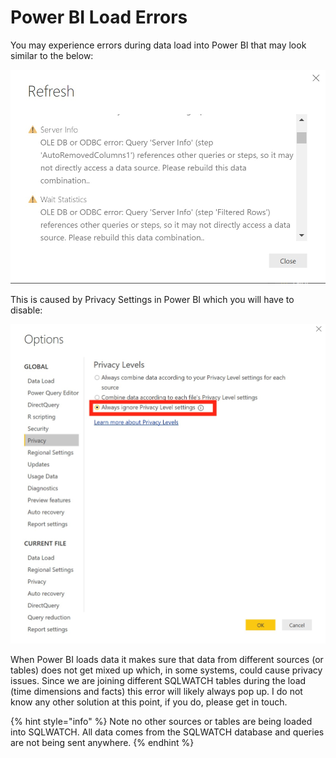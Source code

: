 # Power BI Load Errors

You may experience errors during data load into Power BI that may look similar to the below:

![](../../.gitbook/assets/image%20%2876%29.png)

This is caused by Privacy Settings in Power BI which you will have to disable:

![](../../.gitbook/assets/image%20%2827%29.png)

When Power BI loads data it makes sure that data from different sources \(or tables\) does not get mixed up which, in some systems, could cause privacy issues. Since we are joining different SQLWATCH tables during the load \(time dimensions and facts\) this error will likely always pop up. I do not know any other solution at this point, if you do, please get in touch.

{% hint style="info" %}
Note no other sources or tables are being loaded into SQLWATCH. All data comes from the SQLWATCH database and queries are not being sent anywhere.
{% endhint %}

